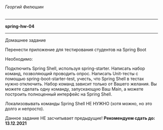 ###### Георгий Филюшин

---

**spring-hw-04** 

---
Домашнее задание

Перенести приложение для тестирования студентов на Spring Boot

Необходимо:

Подключить Spring Shell, используя spring-starter.
Написать набор команд, позволяющий проводить опрос.
Написать Unit-тесты с помощью spring-boot-starter-test, учесть, что Spring Shell в тестах нужно отключить.
Набор команд зависит только от Вашего желания. Вы можете сделать одну команду, запускающую Ваш Main, а можете построить полноценный интерфейс на Spring Shell.

Локализовывать команды Spring Shell НЕ НУЖНО (хотя можно, но это долго и непросто).

Данное задание НЕ засчитывает предыдущие!
   **Рекомендуем сдать до: 13.12.2021**